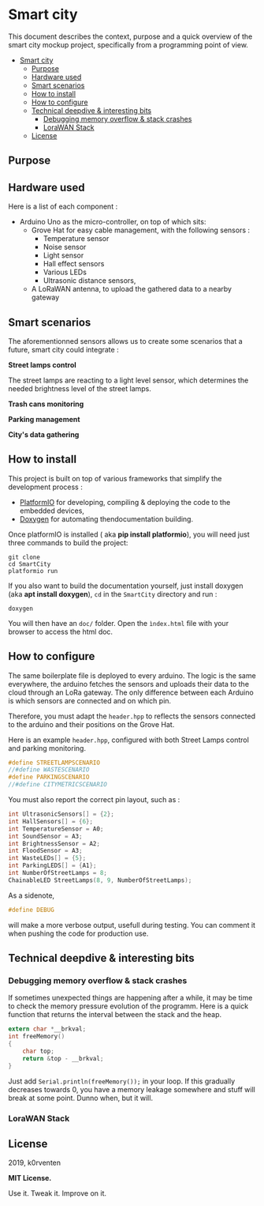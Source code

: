 # Smart city

This document describes the context, purpose and a quick overview of the smart city mockup project, specifically from a programming point of view.

- [Smart city](#smart-city)
  - [Purpose](#purpose)
  - [Hardware used](#hardware-used)
  - [Smart scenarios](#smart-scenarios)
  - [How to install](#how-to-install)
  - [How to configure](#how-to-configure)
  - [Technical deepdive & interesting bits](#technical-deepdive--interesting-bits)
    - [Debugging memory overflow & stack crashes](#debugging-memory-overflow--stack-crashes)
    - [LoraWAN Stack](#lorawan-stack)
  - [License](#license)


## Purpose



## Hardware used

Here is a list of each component : 
- Arduino Uno as the micro-controller, on top of which sits:
  - Grove Hat for easy cable management, with the following sensors : 
    - Temperature sensor
    - Noise sensor
    - Light sensor
    - Hall effect sensors
    - Various LEDs
    - Ultrasonic distance sensors,
  - A LoRaWAN antenna, to upload the gathered data to a nearby gateway

## Smart scenarios

The aforementionned sensors allows us to create some scenarios that a future, smart city could integrate : 

**Street lamps control**

The street lamps are reacting to a light level sensor, which determines the needed brightness level of the street lamps.

**Trash cans monitoring**

**Parking management**

**City's data gathering**



## How to install

This project is built on top of various frameworks that simplify the development process :
- [PlatformIO](https://platformio.org) for developing, compiling & deploying the code to the embedded devices,
- [Doxygen](http://www.doxygen.nl/index.html) for automating thendocumentation building.

Once platformIO is installed ( aka **pip install platformio**), you will need just three commands to build the project: 

```
git clone 
cd SmartCity
platformio run
```

If you also want to build the documentation yourself, just install doxygen (aka **apt install doxygen**), `cd` in the `SmartCity` directory and run :

```
doxygen
```

You will then have an `doc/` folder. Open the `ìndex.html` file with your browser to access the html doc.

## How to configure

The same boilerplate file is deployed to every arduino. The logic is the same everywhere, the arduino fetches the sensors and uploads their data to the cloud through an LoRa gateway. The only difference between each Arduino is which sensors are connected and on which pin. 

Therefore, you must adapt the `header.hpp` to reflects the sensors connected to the arduino and their positions on the Grove Hat.

Here is an example `header.hpp`, configured with both Street Lamps control and parking monitoring.

```c
#define STREETLAMPSCENARIO
//#define WASTESCENARIO
#define PARKINGSCENARIO
//#define CITYMETRICSCENARIO
```

You must also report the correct pin layout, such as :

```c
int UltrasonicSensors[] = {2};
int HallSensors[] = {6};
int TemperatureSensor = A0;
int SoundSensor = A3;
int BrightnessSensor = A2;
int FloodSensor = A3;
int WasteLEDs[] = {5};
int ParkingLEDS[] = {A1};
int NumberOfStreetLamps = 8;
ChainableLED StreetLamps(8, 9, NumberOfStreetLamps);
```

As a sidenote, 
```c
#define DEBUG
```
will make a more verbose output, usefull during testing. You can comment it when pushing the code for production use.


## Technical deepdive & interesting bits

### Debugging memory overflow & stack crashes

If sometimes unexpected things are happening after a while, it may be time to check the memory pressure evolution of the programm. Here is a quick function that returns the interval between the stack and the heap. 

```c
extern char *__brkval;
int freeMemory()
{
    char top;
    return &top - __brkval;
}
```
Just add `Serial.println(freeMemory());` in your loop. If this gradually decreases towards 0, you have a memory leakage somewhere and stuff will break at some point. Dunno when, but it will.


### LoraWAN Stack



## License

2019, k0rventen

**MIT License.**

Use it. Tweak it. Improve on it.
 